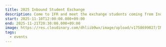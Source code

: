 ```yaml
---
title: 2025 Inbound Student Exchange
description: Come to IFR and meet the exchange students coming from Indonesia
start: 2025-11-10T12:00:00.000+09:00
end: 2025-11-21T20:30:00.000+09:00
image: https://res.cloudinary.com/dhliib9wx/image/upload/v1758699027/IMG_6121_auakww.jpg
tags:
  - events
---
```

